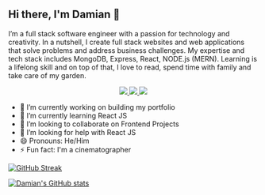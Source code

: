 ## Hi there, I'm Damian 👋

I’m a full stack software engineer with a passion for technology and creativity. In a nutshell, I create full stack websites and web applications that solve problems and address business challenges. My expertise and tech stack includes MongoDB, Express, React, NODE.js (MERN). Learning is a lifelong skill and on top of that, I love to read, spend time with family and take care of my garden.

<p align="center">
  <a href="https://www.damianpadilla.com" target="_blank">
    <img src="https://img.shields.io/static/v1?label=|&message=WEBSITE&color=blue&style=for-the-badge&logo=googlechrome&logo-color=white"/>
  </a>
  <a href="https://www.linkedin.com/in/damianpad/" target="_blank">
    <img src="https://img.shields.io/static/v1?label=|&message=LINKED-IN&color=blue&style=for-the-badge&logo=linkedin&logo-color=white"/>
  </a>
  <a href="https://twitter.com/damipad" target="_blank">
    <img src="https://img.shields.io/static/v1?label=|&message=TWITTER&color=blue&style=for-the-badge&logo=twitter&logo-color=white"/>
  </a>
</p>


- 🔭 I’m currently working on building my portfolio
- 🌱 I’m currently learning React JS
- 👯 I’m looking to collaborate on Frontend Projects
- 🤔 I’m looking for help with React JS
- 😄 Pronouns: He/Him
- ⚡ Fun fact: I'm a cinematographer

[![GitHub Streak](https://github-readme-streak-stats.herokuapp.com?user=Damianpad&theme=dark)](https://git.io/streak-stats)

[![Damian's GitHub stats](https://github-readme-stats.vercel.app/api?username=Damianpad)](https://github.com/Damianpad/github-readme-stats)

<!--
**Damianpad/Damianpad** is a ✨ _special_ ✨ repository because its `README.md` (this file) appears on your GitHub profile.

Here are some ideas to get you started:

- 🔭 I’m currently working on ...
- 🌱 I’m currently learning ...
- 👯 I’m looking to collaborate on ...
- 🤔 I’m looking for help with ...
- 💬 Ask me about ...
- 📫 How to reach me: ...
- 😄 Pronouns: ...
- ⚡ Fun fact: ...
-->
